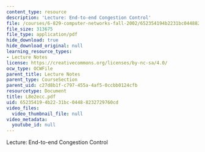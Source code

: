 ```yaml
---
content_type: resource
description: 'Lecture: End-to-end Congestion Control'
file: /courses/6-829-computer-networks-fall-2002/652354194b2231bc04488232729760cd_L8e2ecc.pdf
file_size: 313675
file_type: application/pdf
hide_download: true
hide_download_original: null
learning_resource_types:
- Lecture Notes
license: https://creativecommons.org/licenses/by-nc-sa/4.0/
ocw_type: OCWFile
parent_title: Lecture Notes
parent_type: CourseSection
parent_uid: c27d8b1f-c797-455a-4af5-0ccbb0124cfb
resourcetype: Document
title: L8e2ecc.pdf
uid: 65235419-4b22-31bc-0448-8232729760cd
video_files:
  video_thumbnail_file: null
video_metadata:
  youtube_id: null
---
```

Lecture: End-to-end Congestion Control